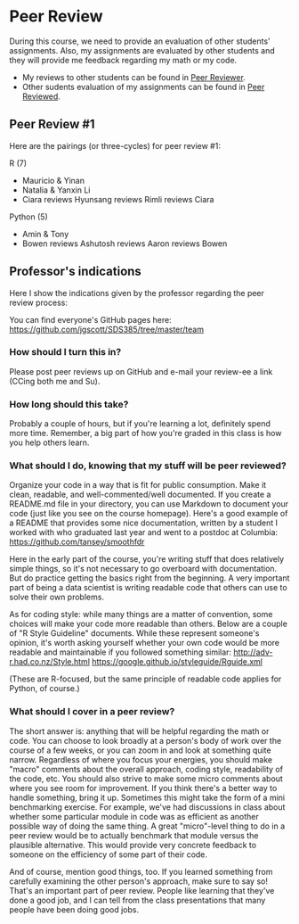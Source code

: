 
# Peer Review

During this course, we need to provide an evaluation of other students' assignments. Also, my assignments are evaluated by other students and they will provide me feedback regarding my math or my code. 

- My reviews to other students can be found in [Peer Reviewer](Peer-Reviewer). 
- Other sudents evaluation of my assignments can be found in [Peer Reviewed](Peer-Reviewed).

## Peer Review #1
Here are the pairings (or three-cycles) for peer review #1:

R (7)
- Mauricio & Yinan
- Natalia & Yanxin Li
- Ciara reviews Hyunsang reviews Rimli reviews Ciara

Python (5)
- Amin & Tony
- Bowen reviews Ashutosh reviews Aaron reviews Bowen

## Professor's indications

Here I show the indications given by the professor regarding the peer review process:

You can find everyone's GitHub pages here:
https://github.com/jgscott/SDS385/tree/master/team

### How should I turn this in?

Please post peer reviews up on GitHub and e-mail your review-ee a link (CCing both me and Su).

### How long should this take?

Probably a couple of hours, but if you're learning a lot, definitely spend more time. Remember, a big part of how you're graded in this class is how you help others learn.


### What should I do, knowing that my stuff will be peer reviewed? 

Organize your code in a way that is fit for public consumption. Make it clean, readable, and well-commented/well documented. If you create a README.md file in your directory, you can use Markdown to document your code (just like you see on the course homepage). Here's a good example of a README that provides some nice documentation, written by a student I worked with who graduated last year and went to a postdoc at Columbia:
https://github.com/tansey/smoothfdr

Here in the early part of the course, you're writing stuff that does relatively simple things, so it's not necessary to go overboard with documentation. But do practice getting the basics right from the beginning. A very important part of being a data scientist is writing readable code that others can use to solve their own problems.

As for coding style: while many things are a matter of convention, some choices will make your code more readable than others. Below are a couple of "R Style Guideline" documents. While these represent someone's opinion, it's worth asking yourself whether your own code would be more readable and maintainable if you followed something similar:
http://adv-r.had.co.nz/Style.html
https://google.github.io/styleguide/Rguide.xml

(These are R-focused, but the same principle of readable code applies for Python, of course.)


### What should I cover in a peer review?

The short answer is: anything that will be helpful regarding the math or code. You can choose to look broadly at a person's body of work over the course of a few weeks, or you can zoom in and look at something quite narrow. Regardless of where you focus your energies, you should make "macro" comments about the overall approach, coding style, readability of the code, etc. You should also strive to make some micro comments about where you see room for improvement. If you think there's a better way to handle something, bring it up. Sometimes this might take the form of a mini benchmarking exercise. For example, we've had discussions in class about whether some particular module in code was as efficient as another possible way of doing the same thing. A great "micro"-level thing to do in a peer review would be to actually benchmark that module versus the plausible alternative. This would provide very concrete feedback to someone on the efficiency of some part of their code.

And of course, mention good things, too. If you learned something from carefully examining the other person's approach, make sure to say so! That's an important part of peer review. People like learning that they've done a good job, and I can tell from the class presentations that many people have been doing good jobs. 
